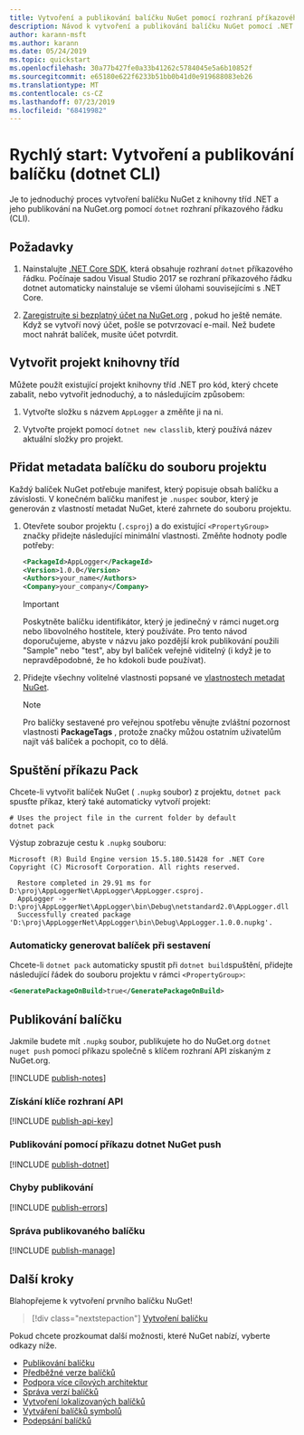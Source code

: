 ```yaml
---
title: Vytvoření a publikování balíčku NuGet pomocí rozhraní příkazového řádku dotnet
description: Návod k vytvoření a publikování balíčku NuGet pomocí .NET Core CLI, dotnet.
author: karann-msft
ms.author: karann
ms.date: 05/24/2019
ms.topic: quickstart
ms.openlocfilehash: 30a77b427fe0a33b41262c5784045e5a6b10852f
ms.sourcegitcommit: e65180e622f6233b51bb0b41d0e919688083eb26
ms.translationtype: MT
ms.contentlocale: cs-CZ
ms.lasthandoff: 07/23/2019
ms.locfileid: "68419982"
---
```

# <a name="quickstart-create-and-publish-a-package-dotnet-cli"></a>Rychlý start: Vytvoření a publikování balíčku (dotnet CLI)

Je to jednoduchý proces vytvoření balíčku NuGet z knihovny tříd .NET a jeho publikování na NuGet.org pomocí `dotnet` rozhraní příkazového řádku (CLI).

## <a name="prerequisites"></a>Požadavky

1. Nainstalujte [.NET Core SDK](https://www.microsoft.com/net/download/), která obsahuje rozhraní `dotnet` příkazového řádku. Počínaje sadou Visual Studio 2017 se rozhraní příkazového řádku dotnet automaticky nainstaluje se všemi úlohami souvisejícími s .NET Core.

1. [Zaregistrujte si bezplatný účet na NuGet.org](https://www.nuget.org/users/account/LogOn?returnUrl=%2F) , pokud ho ještě nemáte. Když se vytvoří nový účet, pošle se potvrzovací e-mail. Než budete moct nahrát balíček, musíte účet potvrdit.

## <a name="create-a-class-library-project"></a>Vytvořit projekt knihovny tříd

Můžete použít existující projekt knihovny tříd .NET pro kód, který chcete zabalit, nebo vytvořit jednoduchý, a to následujícím způsobem:

1. Vytvořte složku s názvem `AppLogger` a změňte ji na ni.

1. Vytvořte projekt pomocí `dotnet new classlib`, který používá název aktuální složky pro projekt.

## <a name="add-package-metadata-to-the-project-file"></a>Přidat metadata balíčku do souboru projektu

Každý balíček NuGet potřebuje manifest, který popisuje obsah balíčku a závislosti. V konečném balíčku manifest je `.nuspec` soubor, který je generován z vlastností metadat NuGet, které zahrnete do souboru projektu.

1. Otevřete soubor projektu (`.csproj`) a do existující `<PropertyGroup>` značky přidejte následující minimální vlastnosti. Změňte hodnoty podle potřeby:

    ```xml
    <PackageId>AppLogger</PackageId>
    <Version>1.0.0</Version>
    <Authors>your_name</Authors>
    <Company>your_company</Company>
    ```

    > [!Important]
    > Poskytněte balíčku identifikátor, který je jedinečný v rámci nuget.org nebo libovolného hostitele, který používáte. Pro tento návod doporučujeme, abyste v názvu jako pozdější krok publikování použili "Sample" nebo "test", aby byl balíček veřejně viditelný (i když je to nepravděpodobné, že ho kdokoli bude používat).

1. Přidejte všechny volitelné vlastnosti popsané ve [vlastnostech metadat NuGet](/dotnet/core/tools/csproj#nuget-metadata-properties).

    > [!Note]
    > Pro balíčky sestavené pro veřejnou spotřebu věnujte zvláštní pozornost vlastnosti **PackageTags** , protože značky můžou ostatním uživatelům najít váš balíček a pochopit, co to dělá.

## <a name="run-the-pack-command"></a>Spuštění příkazu Pack

Chcete-li vytvořit balíček NuGet ( `.nupkg` soubor) z projektu, `dotnet pack` spusťte příkaz, který také automaticky vytvoří projekt:

```cli
# Uses the project file in the current folder by default
dotnet pack
```

Výstup zobrazuje cestu k `.nupkg` souboru:

```output
Microsoft (R) Build Engine version 15.5.180.51428 for .NET Core
Copyright (C) Microsoft Corporation. All rights reserved.

  Restore completed in 29.91 ms for D:\proj\AppLoggerNet\AppLogger\AppLogger.csproj.
  AppLogger -> D:\proj\AppLoggerNet\AppLogger\bin\Debug\netstandard2.0\AppLogger.dll
  Successfully created package 'D:\proj\AppLoggerNet\AppLogger\bin\Debug\AppLogger.1.0.0.nupkg'.
```

### <a name="automatically-generate-package-on-build"></a>Automaticky generovat balíček při sestavení

Chcete-li `dotnet pack` automaticky spustit při `dotnet build`spuštění, přidejte následující řádek do souboru projektu v rámci `<PropertyGroup>`:

```xml
<GeneratePackageOnBuild>true</GeneratePackageOnBuild>
```

## <a name="publish-the-package"></a>Publikování balíčku

Jakmile budete mít `.nupkg` soubor, publikujete ho do NuGet.org `dotnet nuget push` pomocí příkazu společně s klíčem rozhraní API získaným z NuGet.org.

[!INCLUDE [publish-notes](includes/publish-notes.md)]

### <a name="acquire-your-api-key"></a>Získání klíče rozhraní API

[!INCLUDE [publish-api-key](includes/publish-api-key.md)]

### <a name="publish-with-dotnet-nuget-push"></a>Publikování pomocí příkazu dotnet NuGet push

[!INCLUDE [publish-dotnet](includes/publish-dotnet.md)]

### <a name="publish-errors"></a>Chyby publikování

[!INCLUDE [publish-errors](includes/publish-errors.md)]

### <a name="manage-the-published-package"></a>Správa publikovaného balíčku

[!INCLUDE [publish-manage](includes/publish-manage.md)]

## <a name="next-steps"></a>Další kroky

Blahopřejeme k vytvoření prvního balíčku NuGet!

> [!div class="nextstepaction"]
> [Vytvoření balíčku](../create-packages/creating-a-package-dotnet-cli.md)

Pokud chcete prozkoumat další možnosti, které NuGet nabízí, vyberte odkazy níže.

- [Publikování balíčku](../nuget-org/publish-a-package.md)
- [Předběžné verze balíčků](../create-packages/Prerelease-Packages.md)
- [Podpora více cílových architektur](../create-packages/multiple-target-frameworks-project-file.md)
- [Správa verzí balíčků](../reference/package-versioning.md)
- [Vytvoření lokalizovaných balíčků](../create-packages/creating-localized-packages.md)
- [Vytváření balíčků symbolů](../create-packages/symbol-packages-snupkg.md)
- [Podepsání balíčků](../create-packages/Sign-a-package.md)
